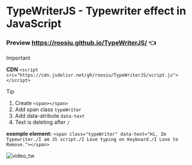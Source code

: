 # TypeWriterJS - Typewriter effect in JavaScript
### Preview https://roosiu.github.io/TypeWriterJS/  :point_left:
> [!IMPORTANT]
>**CDN** `<script src="https://cdn.jsdelivr.net/gh/roosiu/TypeWriterJS/script.js"></script>`

> [!TIP]
> 1. Create `<span></span>`
> 2. Add span class `typeWriter`
> 3. Add data-atribute `data-text`
> 4. Text is deleting after `/`
>
>**exemple element:** `<span class="typeWriter" data-text="Hi, Im Typewriter./I am JS script./I Love typing on Keyboard./I Love to Remove."></span>`


![video_tw](https://github.com/roosiu/TypeWriterJS/assets/58402852/c9ec86f4-59e2-4f28-ad2f-cac049d11448)



